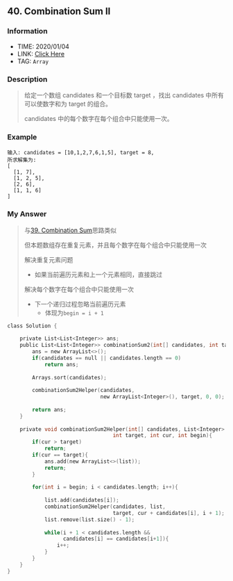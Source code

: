 ## 40. Combination Sum II

### Information

* TIME: 2020/01/04
* LINK: [Click Here](https://leetcode-cn.com/problems/combination-sum-ii/)
* TAG: `Array`

### Description

> 给定一个数组 candidates 和一个目标数 target ，找出 candidates 中所有可以使数字和为 target 的组合。
>
> candidates 中的每个数字在每个组合中只能使用一次。
>

### Example

```text
输入: candidates = [10,1,2,7,6,1,5], target = 8,
所求解集为:
[
  [1, 7],
  [1, 2, 5],
  [2, 6],
  [1, 1, 6]
]
```

### My Answer

> 与[39. Combination Sum](LeetCode/202001/20200103.md)思路类似
>
> 但本题数组存在重复元素，并且每个数字在每个组合中只能使用一次
>
> 解决重复元素问题
>
> * 如果当前遍历元素和上一个元素相同，直接跳过
>
> 解决每个数字在每个组合中只能使用一次
>
> * 下一个递归过程忽略当前遍历元素
>   * 体现为`begin = i + 1`

```c
class Solution {
    
    private List<List<Integer>> ans;
    public List<List<Integer>> combinationSum2(int[] candidates, int target) {
        ans = new ArrayList<>();
        if(candidates == null || candidates.length == 0)
            return ans;
        
        Arrays.sort(candidates);
        
        combinationSum2Helper(candidates, 
                              new ArrayList<Integer>(), target, 0, 0);
        
        return ans;
    }
    
    private void combinationSum2Helper(int[] candidates, List<Integer> list, 
                                  int target, int cur, int begin){
        if(cur > target)
            return;
        if(cur == target){
            ans.add(new ArrayList<>(list));
            return;
        }
        
        for(int i = begin; i < candidates.length; i++){
            
            list.add(candidates[i]);
            combinationSum2Helper(candidates, list, 
                                  target, cur + candidates[i], i + 1);
            list.remove(list.size() - 1);
            
            while(i + 1 < candidates.length &&
                  candidates[i] == candidates[i+1]){
                i++;
            }
        }
    }
}
```
